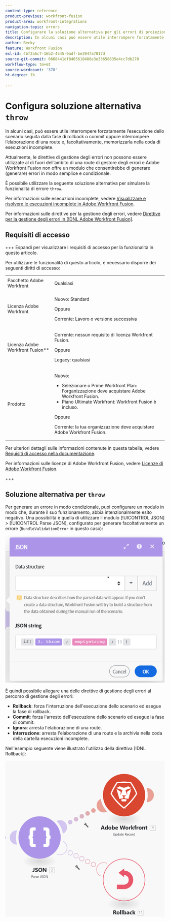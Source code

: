 ```yaml
---
content-type: reference
product-previous: workfront-fusion
product-area: workfront-integrations
navigation-topic: errors
title: Configurare la soluzione alternativa per gli errori di proiezione
description: In alcuni casi può essere utile interrompere forzatamente l’esecuzione dello scenario seguita dalla fase di rollback o commit o interrompere l’elaborazione di una route e, facoltativamente, memorizzarla nella coda di visualizzazione e risolvere le esecuzioni incomplete in Adobe Workfront Fusion.
author: Becky
feature: Workfront Fusion
exl-id: 4bf2a6c7-16b2-4545-9adf-be3947a7017d
source-git-commit: 0668441df8405610488e3e33658635e4cc7db270
workflow-type: tm+mt
source-wordcount: '378'
ht-degree: 1%

---
```


# Configura soluzione alternativa `throw`

In alcuni casi, può essere utile interrompere forzatamente l’esecuzione dello scenario seguita dalla fase di rollback o commit oppure interrompere l’elaborazione di una route e, facoltativamente, memorizzarla nella coda di esecuzioni incomplete.

Attualmente, le direttive di gestione degli errori non possono essere utilizzate al di fuori dell’ambito di una route di gestore degli errori e Adobe Workfront Fusion non offre un modulo che consentirebbe di generare (generare) errori in modo semplice e condizionale.

È possibile utilizzare la seguente soluzione alternativa per simulare la funzionalità di errore `throw`.

Per informazioni sulle esecuzioni incomplete, vedere [Visualizzare e risolvere le esecuzioni incomplete in Adobe Workfront Fusion](/help/workfront-fusion/manage-scenarios/view-and-resolve-incomplete-executions.md).

Per informazioni sulle direttive per la gestione degli errori, vedere [Direttive per la gestione degli errori in [!DNL Adobe Workfront Fusion]](/help/workfront-fusion/references/errors/directives-for-error-handling.md).

## Requisiti di accesso

+++ Espandi per visualizzare i requisiti di accesso per la funzionalità in questo articolo.

Per utilizzare le funzionalità di questo articolo, è necessario disporre dei seguenti diritti di accesso:

<table style="table-layout:auto">
 <col> 
 <col> 
 <tbody> 
  <tr> 
   <td role="rowheader">Pacchetto Adobe Workfront 
   <td> <p>Qualsiasi</p> </td> 
  </tr> 
  <tr data-mc-conditions=""> 
   <td role="rowheader">Licenza Adobe Workfront</td> 
   <td> <p>Nuovo: Standard</p><p>Oppure</p><p>Corrente: Lavoro o versione successiva</p> </td> 
  </tr> 
  <tr> 
   <td role="rowheader">Licenza Adobe Workfront Fusion**</td> 
   <td>
   <p>Corrente: nessun requisito di licenza Workfront Fusion.</p>
   <p>Oppure</p>
   <p>Legacy: qualsiasi </p>
   </td> 
  </tr> 
  <tr> 
   <td role="rowheader">Prodotto</td> 
   <td>
   <p>Nuovo:</p> <ul><li>Selezionare o Prime Workfront Plan: l'organizzazione deve acquistare Adobe Workfront Fusion.</li><li>Piano Ultimate Workfront: Workfront Fusion è incluso.</li></ul>
   <p>Oppure</p>
   <p>Corrente: la tua organizzazione deve acquistare Adobe Workfront Fusion.</p>
   </td> 
  </tr>
 </tbody> 
</table>

Per ulteriori dettagli sulle informazioni contenute in questa tabella, vedere [Requisiti di accesso nella documentazione](/help/workfront-fusion/references/licenses-and-roles/access-level-requirements-in-documentation.md).

Per informazioni sulle licenze di Adobe Workfront Fusion, vedere [Licenze di Adobe Workfront Fusion](/help/workfront-fusion/set-up-and-manage-workfront-fusion/licensing-operations-overview/license-automation-vs-integration.md).

+++

## Soluzione alternativa per `throw`

Per generare un errore in modo condizionale, puoi configurare un modulo in modo che, durante il suo funzionamento, abbia intenzionalmente esito negativo. Una possibilità è quella di utilizzare il modulo [!UICONTROL JSON] > [!UICONTROL Parse JSON], configurato per generare facoltativamente un errore (`BundleValidationError` in questo caso):

![Errore JSON](assets/json-parse-json.png)

È quindi possibile allegare una delle direttive di gestione degli errori al percorso di gestione degli errori:

* **Rollback**: forza l&#39;interruzione dell&#39;esecuzione dello scenario ed esegue la fase di rollback.
* **Commit**: forza l&#39;arresto dell&#39;esecuzione dello scenario ed esegue la fase di commit.
* **Ignora**: arresta l&#39;elaborazione di una route.
* **Interruzione**: arresta l&#39;elaborazione di una route e la archivia nella coda della cartella esecuzioni incomplete.

Nell&#39;esempio seguente viene illustrato l&#39;utilizzo della direttiva [!DNL Rollback]:

![](assets/rollback-directive.png)
